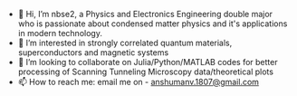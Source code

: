 - 👋 Hi, I’m nbse2, a Physics and Electronics Engineering double major who is passionate about condensed matter physics and it's applications in modern technology.
- 👀 I’m interested in strongly correlated quantum materials, superconductors and magnetic systems  
- 💞️ I’m looking to collaborate on Julia/Python/MATLAB codes for better processing of Scanning Tunneling Microscopy data/theoretical plots
- 📫 How to reach me: email me on - anshumanv.1807@gmail.com

<!---
nbse2-stm/nbse2-stm is a ✨ special ✨ repository because its `README.md` (this file) appears on your GitHub profile.
You can click the Preview link to take a look at your changes.
--->
